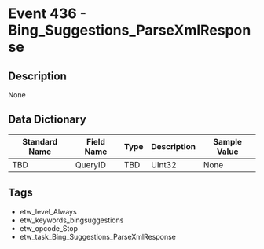 # Event 436 - Bing_Suggestions_ParseXmlResponse

## Description
None

## Data Dictionary
|Standard Name|Field Name|Type|Description|Sample Value|
|---|---|---|---|---|
|TBD|QueryID|TBD|UInt32|None|None|

## Tags
* etw_level_Always
* etw_keywords_bingsuggestions
* etw_opcode_Stop
* etw_task_Bing_Suggestions_ParseXmlResponse
